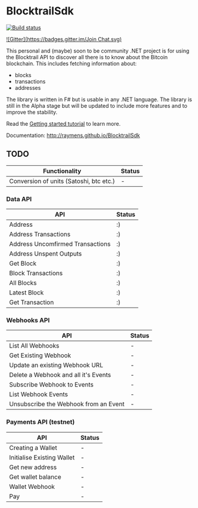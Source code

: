 # BlocktrailSdk
[![Build status](https://ci.appveyor.com/api/projects/status/jv8qagurkj09ng50/branch/master?svg=true)](https://ci.appveyor.com/project/raymens/blocktrailsdk/branch/master)

[![Gitter](https://badges.gitter.im/Join Chat.svg)](https://gitter.im/raymens/BlocktrailSdk?utm_source=badge&utm_medium=badge&utm_campaign=pr-badge&utm_content=badge)

This personal and (maybe) soon to be community .NET project is for using the Blocktrail API to discover all there is to know about the Bitcoin blockchain.
This includes fetching information about:

* blocks
* transactions
* addresses

The library is written in F# but is usable in any .NET language. The library is still in the Alpha stage but will be updated to include more features and to improve the stability.

Read the [Getting started tutorial](http://raymens.github.io/BlocktrailSdk/index.html#Getting-started) to learn more.

Documentation: http://raymens.github.io/BlocktrailSdk

## TODO

Functionality | Status     |
--------------|------------|
Conversion of units (Satoshi, btc etc.) | - |

### Data API

API | Status    |
----|-----------|
Address | :) |
Address Transactions | :) |
Address Uncomfirmed Transactions | :) |
Address Unspent Outputs | :) |
Get Block | :) |
Block Transactions | :) |
All Blocks | :) |
Latest Block | :) |
Get Transaction | :) |

### Webhooks API

API | Status       |
----|--------------|
List All Webhooks | - |
Get Existing Webhook | - | 
Update an existing Webhook URL | - |
Delete a Webhook and all it's Events | - |
Subscribe Webhook to Events | - |
List Webhook Events | - |
Unsubscribe the Webhook from an Event | - |

### Payments API (testnet)

API | Status       |
----|--------------|
Creating a Wallet | - |
Initialise Existing Wallet | - |
Get new address | - |
Get wallet balance | - |
Wallet Webhook | - |
Pay | - |
